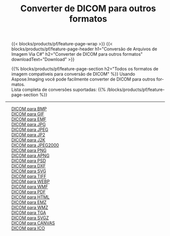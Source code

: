 ﻿---
title: Converter de DICOM para outros formatos 
weight: 3920
url: /pt/java/conversion/from/dicom 
lang: pt
langdirlevel: 2
locales: zh-hans,ja,it,ru,de,es,fr,nl,id,lt,pl,pt,vi,tr,ko,zh-hant,ar,hi,th,sv,cs,uk,he
description: Usando Aspose.Imaging você pode facilmente converter de DICOM para outros formatos
---

{{< blocks/products/pf/feature-page-wrap >}}
{{< blocks/products/pf/feature-page-header h1="Conversão de Arquivos de Imagem Via C#" h2="Converter de DICOM para outros formatos" downloadText="Download" >}}


{{% blocks/products/pf/feature-page-section  h2="Todos os formatos de imagem compatíveis para conversão de DICOM" %}}
Usando Aspose.Imaging você pode facilmente converter de DICOM para outros formatos.
<br/>
Lista completa de conversões suportadas:
{{% /blocks/products/pf/feature-page-section %}}
<div class="container-fluid productfamilypage bg-gray">
    <div class="convertypes bg-gray agp-content section">
        <div class="container">
		<hr style="margin-left:-20px;"/>
		<div class="row other-converters">
		    <div class='col-md-2 other-converter remove-lp remove-rp'><a href="/imaging/pt/java/conversion/dicom-to-bmp" >DICOM para BMP</a></div><div class='col-md-2 other-converter remove-lp remove-rp'><a href="/imaging/pt/java/conversion/dicom-to-gif" >DICOM para GIF</a></div><div class='col-md-2 other-converter remove-lp remove-rp'><a href="/imaging/pt/java/conversion/dicom-to-emf" >DICOM para EMF</a></div><div class='col-md-2 other-converter remove-lp remove-rp'><a href="/imaging/pt/java/conversion/dicom-to-jpg" >DICOM para JPG</a></div><div class='col-md-2 other-converter remove-lp remove-rp'><a href="/imaging/pt/java/conversion/dicom-to-jpeg" >DICOM para JPEG</a></div><div class='col-md-2 other-converter remove-lp remove-rp'><a href="/imaging/pt/java/conversion/dicom-to-jp2" >DICOM para JP2</a></div><div class='col-md-2 other-converter remove-lp remove-rp'><a href="/imaging/pt/java/conversion/dicom-to-j2k" >DICOM para J2K</a></div><div class='col-md-2 other-converter remove-lp remove-rp'><a href="/imaging/pt/java/conversion/dicom-to-jpeg2000" >DICOM para JPEG2000</a></div><div class='col-md-2 other-converter remove-lp remove-rp'><a href="/imaging/pt/java/conversion/dicom-to-png" >DICOM para PNG</a></div><div class='col-md-2 other-converter remove-lp remove-rp'><a href="/imaging/pt/java/conversion/dicom-to-apng" >DICOM para APNG</a></div><div class='col-md-2 other-converter remove-lp remove-rp'><a href="/imaging/pt/java/conversion/dicom-to-psd" >DICOM para PSD</a></div><div class='col-md-2 other-converter remove-lp remove-rp'><a href="/imaging/pt/java/conversion/dicom-to-dxf" >DICOM para DXF</a></div><div class='col-md-2 other-converter remove-lp remove-rp'><a href="/imaging/pt/java/conversion/dicom-to-svg" >DICOM para SVG</a></div><div class='col-md-2 other-converter remove-lp remove-rp'><a href="/imaging/pt/java/conversion/dicom-to-tiff" >DICOM para TIFF</a></div><div class='col-md-2 other-converter remove-lp remove-rp'><a href="/imaging/pt/java/conversion/dicom-to-webp" >DICOM para WEBP</a></div><div class='col-md-2 other-converter remove-lp remove-rp'><a href="/imaging/pt/java/conversion/dicom-to-wmf" >DICOM para WMF</a></div><div class='col-md-2 other-converter remove-lp remove-rp'><a href="/imaging/pt/java/conversion/dicom-to-pdf" >DICOM para PDF</a></div><div class='col-md-2 other-converter remove-lp remove-rp'><a href="/imaging/pt/java/conversion/dicom-to-html" >DICOM para HTML</a></div><div class='col-md-2 other-converter remove-lp remove-rp'><a href="/imaging/pt/java/conversion/dicom-to-emz" >DICOM para EMZ</a></div><div class='col-md-2 other-converter remove-lp remove-rp'><a href="/imaging/pt/java/conversion/dicom-to-wmz" >DICOM para WMZ</a></div><div class='col-md-2 other-converter remove-lp remove-rp'><a href="/imaging/pt/java/conversion/dicom-to-tga" >DICOM para TGA</a></div><div class='col-md-2 other-converter remove-lp remove-rp'><a href="/imaging/pt/java/conversion/dicom-to-svgz" >DICOM para SVGZ</a></div><div class='col-md-2 other-converter remove-lp remove-rp'><a href="/imaging/pt/java/conversion/dicom-to-canvas" >DICOM para CANVAS</a></div><div class='col-md-2 other-converter remove-lp remove-rp'><a href="/imaging/pt/java/conversion/dicom-to-ico" >DICOM para ICO</a></div>
                </div>
        </div>
    </div>
</div>
<br/>

